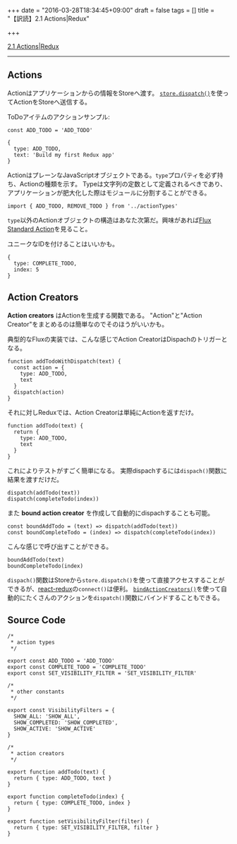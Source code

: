 +++
date = "2016-03-28T18:34:45+09:00"
draft = false
tags = []
title = "【訳読】2.1 Actions|Redux"

+++

[2.1 Actions|Redux](http://redux.js.org/docs/basics/Actions.html)

<hr>


## Actions

Actionはアプリケーションからの情報をStoreへ渡す。
[`store.dispatch()`](http://redux.js.org/docs/api/Store.html#dispatch)を使ってActionをStoreへ送信する。

ToDoアイテムのアクションサンプル:

```
const ADD_TODO = 'ADD_TODO'
```

```
{
  type: ADD_TODO,
  text: 'Build my first Redux app'
}
```

ActionはプレーンなJavaScriptオブジェクトである。`type`プロパティを必ず持ち、Actionの種類を示す。
Typeは文字列の定数として定義されるべきであり、アプリケーションが肥大化した際はモジュールに分割することができる。

```
import { ADD_TODO, REMOVE_TODO } from '../actionTypes'
```

`type`以外のActionオブジェクトの構造はあなた次第だ。興味があれば[Flux Standard Action](https://github.com/acdlite/flux-standard-action)を見ること。

ユニークなIDを付けることはいいかも。

```
{
  type: COMPLETE_TODO,
  index: 5
}
```


## Action Creators

**Action creators** はActionを生成する関数である。
"Action"と"Action Creator"をまとめるのは簡単なのでそのほうがいいかも。

典型的なFluxの実装では、こんな感じでAction CreatorはDispachのトリガーとなる。

```
function addTodoWithDispatch(text) {
  const action = {
    type: ADD_TODO,
    text
  }
  dispatch(action)
}
```

それに対しReduxでは、Action Creatorは単純にActionを返すだけ。

```
function addTodo(text) {
  return {
    type: ADD_TODO,
    text
  }
}
```

これによりテストがすごく簡単になる。
実際dispachするには`dispach()`関数に結果を渡すだけだ。

```
dispatch(addTodo(text))
dispatch(completeTodo(index))
```

また **bound action creator** を作成して自動的にdispachすることも可能。

```
const boundAddTodo = (text) => dispatch(addTodo(text))
const boundCompleteTodo = (index) => dispatch(completeTodo(index))
```

こんな感じで呼び出すことができる。

```
boundAddTodo(text)
boundCompleteTodo(index)
```

`dispach()`関数はStoreから`store.dispatch()`を使って直接アクセスすることができるが、[react-redux](http://github.com/gaearon/react-redux)の`connect()`は便利。
[`bindActionCreators()`](http://redux.js.org/docs/api/bindActionCreators.html)を使って自動的にたくさんのアクションを`dispatch()`関数にバインドすることもできる。

## Source Code

```
/*
 * action types
 */

export const ADD_TODO = 'ADD_TODO'
export const COMPLETE_TODO = 'COMPLETE_TODO'
export const SET_VISIBILITY_FILTER = 'SET_VISIBILITY_FILTER'

/*
 * other constants
 */

export const VisibilityFilters = {
  SHOW_ALL: 'SHOW_ALL',
  SHOW_COMPLETED: 'SHOW_COMPLETED',
  SHOW_ACTIVE: 'SHOW_ACTIVE'
}

/*
 * action creators
 */

export function addTodo(text) {
  return { type: ADD_TODO, text }
}

export function completeTodo(index) {
  return { type: COMPLETE_TODO, index }
}

export function setVisibilityFilter(filter) {
  return { type: SET_VISIBILITY_FILTER, filter }
}
```
